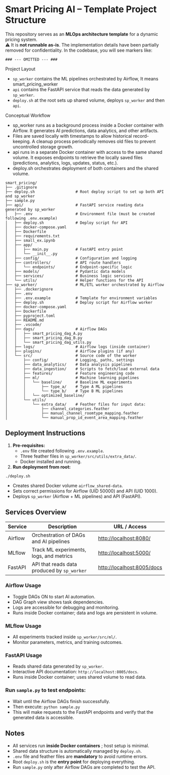 # Smart Pricing AI – Template Project Structure  

This repository serves as an **MLOps architecture template** for a dynamic pricing system.  
⚠️ It is **not runnable as-is**. The implementation details have been partially removed for confidentiality. In the codebase, you will see markers like:

```
### --- OMITTED --- ###
```

Project Layout

- `sp_worker` contains the ML pipelines orchestrated by Airflow, It means smart_pricing_worker
- `api` contains the FastAPI service that reads the data generated by `sp_worker`.
- `deploy.sh` at the root sets up shared volume, deploys `sp_worker` and then `api`.

Conceptual Workflow

- sp_worker runs as a background process inside a Docker container with Airflow. It generates AI predictions, data analytics, and other artifacts.
- Files are saved locally with timestamps to allow historical record-keeping. A cleanup process periodically removes old files to prevent uncontrolled storage growth.
- api runs in a separate Docker container with access to the same shared volume. It exposes endpoints to retrieve the locally saved files (predictions, analytics, logs, updates, status, etc.).
- deploy.sh orchestrates deployment of both containers and the shared volume.



```
smart_pricing/
├── .gitignore
├── deploy.sh                  # Root deploy script to set up both API and sp_worker
├── sample.py
├── api/                       # FastAPI service reading data generated by sp_worker
│   ├── .env                   # Environment file (must be created following .env.example)
│   ├── deploy.sh              # Deploy script for API
│   ├── docker-compose.yaml
│   ├── Dockerfile
│   ├── requirements.txt
│   ├── small_ex.ipynb
│   ├── app/
│   │   ├── main.py            # FastAPI entry point
│   │   └── __init__.py
│   ├── config/                # Configuration and logging
│   ├── controllers/           # API route handlers
│   │   └── endpoints/         # Endpoint-specific logic
│   ├── models/                # Pydantic data models
│   ├── services/              # Business logic services
│   └── utils/                 # Helper functions for the API
├── sp_worker/                 # ML/ETL worker orchestrated by Airflow
│   ├── .dockerignore
│   ├── .env
│   ├── .env.example           # Template for environment variables
│   ├── deploy.sh              # Deploy script for Airflow worker
│   ├── docker-compose.yaml
│   ├── Dockerfile
│   ├── pyproject.toml
│   ├── README.md
│   ├── .vscode/
│   ├── dags/                  # Airflow DAGs
│   │   ├── smart_pricing_dag_A.py
│   │   ├── smart_pricing_dag_B.py
│   │   └── smart_pricing_dag_utils.py
│   ├── logs/                  # Airflow logs (inside container)
│   ├── plugins/               # Airflow plugins (if any)
│   └── src/                   # Source code of the worker
│       ├── config/            # Logging, paths, settings
│       ├── data_analytics/    # Data analysis pipelines
│       ├── data_ingestion/    # Scripts to fetch/load external data
│       ├── features/          # Feature engineering code
│       ├── ml/                # Machine learning pipelines
│       │   └── baseline/      # Baseline ML experiments
│       │       ├── type_a/    # Type A ML pipelines
│       │       └── type_b/    # Type B ML pipelines
│       │   └── optimized_baseline/
│       └── utils/
│           └── extra_data/    # Feather files for input data:
│               ├── channel_categories.feather
│               ├── manual_channel_roomtype_mapping.feather
│               └── manual_prop_id_event_area_mapping.feather
```

## Deployment Instructions

1. **Pre-requisites:**
   * `.env` file created following `.env.example`.
   * Three feather files in `sp_worker/src/utils/extra_data/`.
   * Docker installed and running.
2. **Run deployment from root:**

`./deploy.sh`

* Creates shared Docker volume `airflow_shared-data`.
* Sets correct permissions for Airflow (UID 50000) and API (UID 1000).
* Deploys `sp_worker` (Airflow + ML pipelines) and API (FastAPI).

## Services Overview

| Service | Description                                   | URL / Access                                               |
| ------- | --------------------------------------------- | ---------------------------------------------------------- |
| Airflow | Orchestration of DAGs and AI pipelines        | [http://localhost:8080/](http://localhost:8080/home)          |
| MLflow  | Track ML experiments, logs, and metrics       | [http://localhost:5000/](http://localhost:5000/#/experiments) |
| FastAPI | API that reads data produced by `sp_worker` | [http://localhost:8005/docs](http://localhost:8005/docs)      |

### Airflow Usage

* Toggle DAGs ON to start AI automation.
* DAG Graph view shows task dependencies.
* Logs are accessible for debugging and monitoring.
* Runs inside Docker container; data and logs are persistent in volume.

### MLflow Usage

* All experiments tracked inside `sp_worker/src/ml/`.
* Monitor parameters, metrics, and training outcomes.

### FastAPI Usage

* Reads shared data generated by `sp_worker`.
* Interactive API documentation: `http://localhost:8005/docs`.
* Runs inside Docker container; uses shared volume to read data.

### **Run `sample.py` to test endpoints:**

* Wait until the Airflow DAGs finish successfully.
* Then execute:
  `python sample.py`
* This will make requests to the FastAPI endpoints and verify that the generated data is accessible.

## Notes

* All services run  **inside Docker containers** ; host setup is minimal.
* Shared data structure is automatically managed by `deploy.sh`.
* `.env` file and feather files are **mandatory** to avoid runtime errors.
* Root `deploy.sh` is the **entry point** for deploying everything.
* Run `sample.py` only after Airflow DAGs are completed to test the API.
